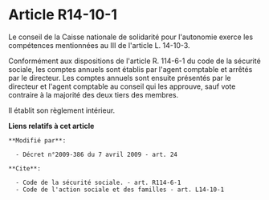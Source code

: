 # Article R14-10-1

Le conseil de la Caisse nationale de solidarité pour l'autonomie exerce les compétences mentionnées au III de l'article L.
14-10-3. 

Conformément aux dispositions de l'article R. 114-6-1 du code de la sécurité sociale, les comptes annuels sont établis par
l'agent comptable et arrêtés par le directeur. Les comptes annuels sont ensuite présentés par le directeur et l'agent
comptable au conseil qui les approuve, sauf vote contraire à la majorité des deux tiers des membres. 

Il établit son règlement intérieur.

**Liens relatifs à cet article**

	**Modifié par**:

	  - Décret n°2009-386 du 7 avril 2009 - art. 24

	**Cite**:

	  - Code de la sécurité sociale. - art. R114-6-1
	  - Code de l'action sociale et des familles - art. L14-10-1
